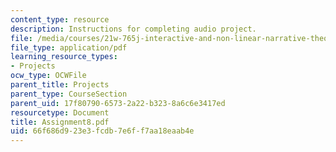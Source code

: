 ```yaml
---
content_type: resource
description: Instructions for completing audio project.
file: /media/courses/21w-765j-interactive-and-non-linear-narrative-theory-and-practice-spring-2004/66f686d923e3fcdb7e6ff7aa18eaab4e_Assignment8.pdf
file_type: application/pdf
learning_resource_types:
- Projects
ocw_type: OCWFile
parent_title: Projects
parent_type: CourseSection
parent_uid: 17f80790-6573-2a22-b323-8a6c6e3417ed
resourcetype: Document
title: Assignment8.pdf
uid: 66f686d9-23e3-fcdb-7e6f-f7aa18eaab4e
---
```

